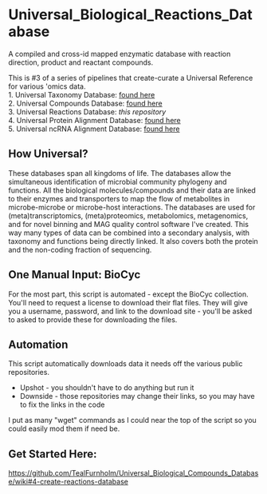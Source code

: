 # Universal_Biological_Reactions_Database
A compiled and cross-id mapped enzymatic database with reaction direction, product and reactant compounds.

This is #3 of a series of pipelines that create-curate a Universal Reference for various 'omics data.
    <br>1. Universal Taxonomy Database: [found here](https://github.com/TealFurnholm/Universal-Taxonomy-Database)
    <br>2. Universal Compounds Database: [found here](https://github.com/TealFurnholm/Universal_Biological_Compounds_Database/)
    <br>3. Universal Reactions Database: *this repository*
    <br>4. Universal Protein Alignment Database: [found here](https://github.com/TealFurnholm/Universal_Microbiomics_Alignment_Database)
    <br>5. Universal ncRNA Alignment Database: [found here](https://github.com/TealFurnholm/Fix_RNACentral_Taxonomy)

## How Universal?
These databases span all kingdoms of life. The databases allow the simultaneous identification of microbial community phylogeny and functions. All the biological molecules/compounds and their data are linked to their enzymes and transporters to map the flow of metabolites in microbe-microbe or microbe-host interactions. 
The databases are used for (meta)transcriptomics, (meta)proteomics, metabolomics, metagenomics, and for novel binning and MAG quality control software I've created. This way many types of data can be combined into a secondary analysis, with taxonomy and functions being directly linked. It also covers both the protein and the non-coding fraction of sequencing. 

## One Manual Input: BioCyc
For the most part, this script is automated - except the BioCyc collection. You'll need to request a license to download their flat files. They will give you a username, password, and link to the download site - you'll be asked to asked to provide these for downloading the files. 

## Automation
This script automatically downloads data it needs off the various public repositories.
 - Upshot - you shouldn't have to do anything but run it
 - Downside - those repositories may change their links, so you may have to fix the links in the code
<p></p>I put as many "wget" commands as I could near the top of the script so you could easily mod them if need be.

## Get Started Here:
https://github.com/TealFurnholm/Universal_Biological_Compounds_Database/wiki#4-create-reactions-database
